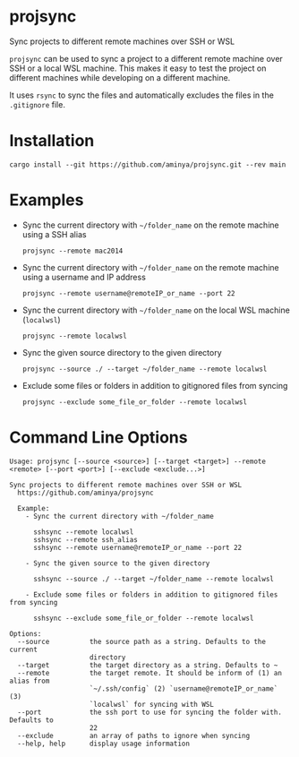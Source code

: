 # projsync

Sync projects to different remote machines over SSH or WSL

`projsync` can be used to sync a project to a different remote machine over SSH or a local WSL machine. This makes it easy to test the project on different machines while developing on a different machine.

It uses `rsync` to sync the files and automatically excludes the files in the `.gitignore` file.

# Installation

```shell
cargo install --git https://github.com/aminya/projsync.git --rev main
```

# Examples

- Sync the current directory with `~/folder_name` on the remote machine using a SSH alias

  ```shell
  projsync --remote mac2014
  ```

- Sync the current directory with `~/folder_name` on the remote machine using a username and IP address

  ```shell
  projsync --remote username@remoteIP_or_name --port 22
  ```

- Sync the current directory with `~/folder_name` on the local WSL machine (`localwsl`)

  ```shell
  projsync --remote localwsl
  ```

- Sync the given source directory to the given directory

  ```shell
  projsync --source ./ --target ~/folder_name --remote localwsl
  ```

- Exclude some files or folders in addition to gitignored files from syncing

  ```shell
  projsync --exclude some_file_or_folder --remote localwsl
  ```


# Command Line Options

```shell
Usage: projsync [--source <source>] [--target <target>] --remote <remote> [--port <port>] [--exclude <exclude...>]

Sync projects to different remote machines over SSH or WSL
  https://github.com/aminya/projsync

  Example:
    - Sync the current directory with ~/folder_name

      sshsync --remote localwsl
      sshsync --remote ssh_alias
      sshsync --remote username@remoteIP_or_name --port 22

    - Sync the given source to the given directory

      sshsync --source ./ --target ~/folder_name --remote localwsl

    - Exclude some files or folders in addition to gitignored files from syncing

      sshsync --exclude some_file_or_folder --remote localwsl

Options:
  --source          the source path as a string. Defaults to the current
                    directory
  --target          the target directory as a string. Defaults to ~
  --remote          the target remote. It should be inform of (1) an alias from
                    `~/.ssh/config` (2) `username@remoteIP_or_name` (3)
                    `localwsl` for syncing with WSL
  --port            the ssh port to use for syncing the folder with. Defaults to
                    22
  --exclude         an array of paths to ignore when syncing
  --help, help      display usage information
```

